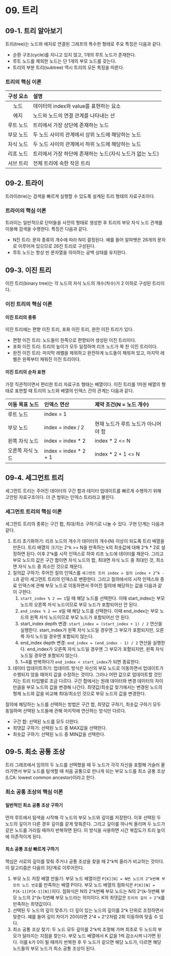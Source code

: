 # 09. 트리

## 09-1. 트리 알아보기

트리(tree)는 노드와 에지로 연결된 그래프의 특수한 형태로 주요 특징은 다음과 같다.

- 순환 구조(cycle)를 지니고 있지 않고, 1개의 루트 노드가 존재한다.
- 루트 노드를 제외한 노드는 단 1개의 부모 노드를 갖는다.
- 트리의 부분 트리(subtree) 역시 트리의 모든 특징을 따른다.

### 트리의 핵심 이론

| 구성 요소 | 설명 |
| :--: | :-- |
| 노드 | 데이터의 index와 value를 표현하는 요소 |
| 에지 | 노드와 노드의 연결 관계를 나타내는 선 |
| 루트 노드 | 트리에서 가장 상단에 존재하는 노드 |
| 부모 노드 | 두 노드 사이의 관계에서 상위 노드에 해당하는 노드 |
| 자식 노드 | 두 노드 사이의 관계에서 하위 노드에 해당하는 노드 |
| 리프 노드 | 트리에서 가장 하단에 존재하는 노드(자식 노드가 없는 노드) |
| 서브 트리 | 전체 트리에 속한 작은 트리 |


## 09-2. 트라이

트라이(trie)는 검색을 빠르게 실행할 수 있도록 설계된 트리 형태의 자료구조이다.

### 트라이의 핵심 이론

트라이는 일반적으로 단어들을 사전의 형태로 생성한 후 트리의 부모 자식 노드 관계를 이용해 검색을 수행한다. 특징은 다음과 같다.

- N진 트리: 문자 종류의 개수에 따라 N이 결정된다. 예를 들어 알파벳은 26개의 문자로 이루어져 있으므로 26진 트리로 구성된다.
- 루트 노드는 항상 빈 문자열을 의미하는 공백 상태를 유지한다.

## 09-3. 이진 트리

이진 트리(binary tree)는 각 노드의 자식 노드의 개수(차수)가 2 이하로 구성된 트리이다.

### 이진 트리의 핵심 이론

#### 이진 트리의 종류

이진 트리에는 편향 이진 트리, 포화 이진 트리, 완전 이진 트리가 있다.

- 편향 이진 트리: 노드들이 한쪽으로 편향되어 생성된 이진 트리이다.
- 포화 이진 트리: 트리의 높이가 모두 일정하며 리프 노드가 꽉 찬 이진 트리이다.
- 완전 이진 트리: 마지막 레벨을 제외하고 완전하게 노드들이 채워져 있고, 마지막 레벨은 왼쪽부터 채워진 이진 트리이다.

#### 이진 트리의 순차 표현

가장 직관적이면서 편리한 트리 자료구조 형태는 배열이다. 이진 트리를 1차원 배열의 형태로 표현할 때 트리의 노드와 배열의 인덱스 간의 관계는 다음과 같다.

| 이동 목표 노드 | 인덱스 연산 | 제약 조건(N = 노드 개수) |
| :-- | :-- | :-- |
| 루트 노드 | index = 1 | |
| 부모 노드 | index = index / 2 | 현재 노드가 루트 노드가 아니어야 함 |
| 왼쪽 자식 노드 | index = index * 2 | index * 2 <= N |
| 오른쪽 자식 노드 | index = index * 2 + 1 | index * 2 + 1 <= N |

## 09-4. 세그먼트 트리

세그먼트 트리는 주어진 데이터의 구간 합과 데이터 업데이트를 빠르게 수행하기 위해 고안된 자료구조이다. 더 큰 범위는 인덱스 트리라고 불린다.

### 세그먼트 트리의 핵심 이론

세그먼트 트리의 종류는 구간 합, 최대/최소 구하기로 나눌 수 있다. 구현 단계는 다음과 같다.

1. 트리 초기화하기: 리프 노드의 개수가 데이터의 개수(N) 이상이 되도록 트리 배열을 만든다. 트리 배열의 크기는 2^k >= N을 만족하는 k의 최솟값에 대해 2^k * 2로 설정하면 된다. 이후 2^k를 시작 인덱스로 하여 리프 노드에 데이터를 채운다. 그리고 부모 노드의 값은 구간 합이면 자식 노드의 합, 최대면 자식 노드 중 최대인 것, 최소면 자식 노드 중 최소인 것으로 채운다.
2. 질의값 구하기: 주어진 질의 인덱스를 `세그먼트 트리 index = 질의 index + 2^k - 1`과 같이 세그먼트 트리의 인덱스로 변환한다. 그리고 질의에서의 시작 인덱스와 종료 인덱스에 관해 부모 노드로 이동하면서 주어진 질의에 해당하는 값을 다음과 같이 구한다.
   1. `start_index % 2 == 1`일 때 해당 노드를 선택한다. 이때 start_index는 부모 노드의 오른쪽 자식 노드이므로 부모 노드가 포함되어선 안 된다.
   2. `end_index % 2 == 0`일 때 해당 노드를 선택한다. 이때 end_index는 부모 노드의 왼쪽 자식 노드이므로 부모 노드가 포함되어선 안 된다.
   3. start_index depth 변경: `start_index = (start_index + 1) / 2` 연산을 실행한다. start_index가 왼쪽 자식 노드일 경우엔 그 부모가 포함되지만, 오른쪽 자식 노드일 경우엔 포함되지 않는다.
   4. end_index depth 변경: `end_index = (end_index - 1) / 2` 연산을 실행한다. end_index가 오른쪽 자식 노드일 경우엔 그 부모가 포함되지만, 왼쪽 자식 노드일 경우엔 포함되지 않는다.
   5. 1~4를 반복하다가 `end_index < start_index`가 되면 종료한다.
3. 데이터 업데이트하기: 업데이트 방식은 자신의 부모 노드로 이동하면서 업데이트가 수행되지 않을 때까지 값을 수정하는 것이다. 그러나 어떤 값으로 업데이트할 것인지는 트리 타입별로 조금 다르다. 구간 합에서는 원래 데이터와 변경 데이터의 차이만큼을 부모 노드의 값을 변경해 나간다. 최댓값/최솟값 찾기에서는 변경된 노드의 형제 노드와 값을 비교해 최대/최소인 것으로 부모 노드의 값을 변경한다.

질의에 해당하는 노드를 선택하는 방법은 구간 합, 최댓값 구하기, 최솟값 구하기 모두 동일하며 선택된 노드들에 관해 마지막에 연산하는 방식만 다르다.

- 구간 합: 선택된 노드를 모두 더한다.
- 최댓값 구하기: 선택된 노드 중 MAX값을 선택한다.
- 최솟값 구하기: 선택된 노드 중 MIN값을 선택한다.

## 09-5. 최소 공통 조상

트리 그래프에서 임의의 두 노드를 선택했을 때 두 노드가 각각 자신을 포함해 거슬러 올라가면서 부모 노드를 탐색할 때 처음 공통으로 만나게 되는 부모 노드를 최소 공통 조상(LCA: lowest common ancestor)이라고 한다.

### 최소 공통 조상의 핵심 이론

#### 일반적인 최소 공통 조상 구하기

먼저 루트에서 탐색을 시작해 각 노드의 부모 노드와 깊이를 저장한다. 이후 선택된 두 노드의 깊이가 다른 경우 깊이를 같게 맞춰준다. 그리고 깊이를 하나씩 올리며 두 노드가 같은 노드를 가리킬 때까지 반복하면 된다. 이 방식을 사용하면 시간 복잡도가 트리 높이에 의존적이게 된다.

#### 최소 공통 조상 빠르게 구하기

핵심은 서로의 깊이를 맞춰 주거나 공통 조상을 찾을 때 2^k씩 올라가 비교하는 것이다. 이 알고리즘은 다음의 3단계로 이루어진다.

1. 부모 노드 저장 배열 만들기: 부모 노드 배열이란 `P[K][N] = N번 노드의 2^k번째 부모의 노드 번호`를 만족하는 배열 P이다. 부모 노드 배열의 점화식은 `P[K][N] = P[K-1][P[K-1][N]]`이다. 점화식은 N의 2^k번째 부모 노드는 N의 2^(k-1)번째 부모 노드의 2^(k-1)번째 부모 노드라는 의미이다. K의 최댓값은 `트리의 깊이 > 2^K`를 만족하는 최댓값이다.
2. 선택된 두 노드의 깊이 맞추기: 더 깊이 있는 노드의 깊이를 2^k 단위로 조정하면서 맞춘다. 예를 들어 깊이 차이가 20이라면 2^4 + 2^2처럼 2회 이동하여 맞출 수 있다.
3. 최소 공통 조상 찾기: 두 노드 모두 깊이를 2^k씩 조정해 가며 최초로 두 노드의 부모가 달라지는 지점을 찾는다. 부모 노드 배열에서 K 값을 1씩 감소시켜 나가면 된다. 이를 k가 0이 될 때까지 반복한 후 두 노드가 같으면 해당 노드가, 다르면 해당 노드들의 부모 노드가 최소 공통 조상이 된다.